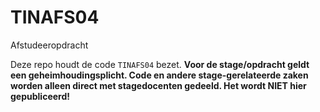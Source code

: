 # TINAFS04
Afstudeeropdracht

Deze repo houdt de code `TINAFS04` bezet. 
**Voor de stage/opdracht geldt een geheimhoudingsplicht. Code en andere stage-gerelateerde zaken worden alleen direct met stagedocenten gedeeld. Het wordt NIET hier gepubliceerd!**
